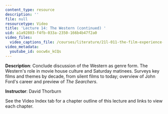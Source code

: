 ```yaml
---
content_type: resource
description: ''
file: null
resourcetype: Video
title: 'Lecture 14: The Western (continued) '
uid: a1a92803-f4fb-033a-2350-166b4b47f2a0
video_files:
  video_captions_file: /courses/literature/21l-011-the-film-experience-fall-2013/lecture-videos-notes/lecture-14-the-western-continued/oocw6x_kCQs.vtt
video_metadata:
  youtube_id: oocw6x_kCQs
---
```


**Description**: Conclude discussion of the Western as genre form. The Western's role in movie house culture and Saturday matinees. Surveys key films and themes by decade, from silent films to today; overview of John Ford's career and preview of _The Searchers_.

**Instructor**: David Thorburn

See the Video Index tab for a chapter outline of this lecture and links to view each chapter.